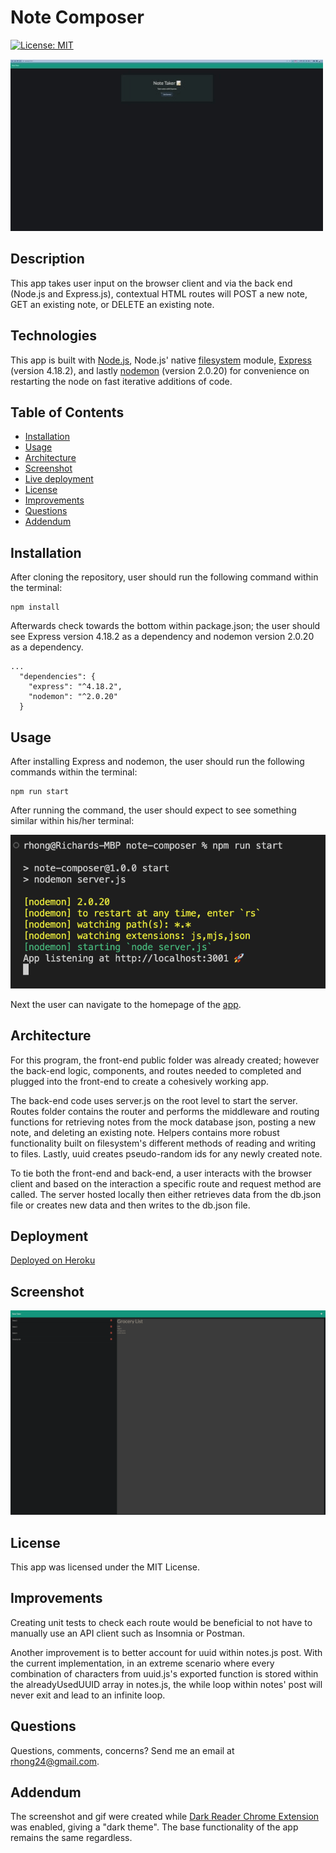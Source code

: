 # Note Composer

[![License: MIT](https://img.shields.io/badge/License-MIT-yellow.svg)](https://opensource.org/licenses/MIT)

![Note Composer Demo gif](./assets/images/demo.gif)


## Description
This app takes user input on the browser client and via the back end (Node.js and Express.js), contextual HTML routes will POST a new note, GET an existing note, or DELETE an existing note. 


## Technologies
This app is built with [Node.js](https://nodejs.org/en/), Node.js' native [filesystem](https://nodejs.org/api/fs.html) module, [Express](https://expressjs.com/) (version 4.18.2), and lastly [nodemon](https://www.npmjs.com/package/nodemon) (version 2.0.20) for convenience on restarting the node on fast iterative additions of code.


## Table of Contents
  - [Installation](#installation)
  - [Usage](#usage)
  - [Architecture](#architecture)
  - [Screenshot](#screenshot)
  - [Live deployment](#deployment)
  - [License](#license)
  - [Improvements](#improvements)
  - [Questions](#questions)
  - [Addendum](#addendum)


## Installation

After cloning the repository, user should run the following command within the terminal:
```
npm install
```
Afterwards check towards the bottom within package.json; the user should see Express version 4.18.2 as a dependency and nodemon version 2.0.20 as a dependency.

```
...
  "dependencies": {
    "express": "^4.18.2",
    "nodemon": "^2.0.20"
  }
```

## Usage
After installing Express and nodemon, the user should run the following commands within the terminal:
```
npm run start
```
After running the command, the user should expect to see something similar within his/her terminal:

![screenshot](./assets/images/installation.png)

Next the user can navigate to the homepage of the [app](#deployment).

## Architecture
For this program, the front-end public folder was already created; however the back-end logic, components, and routes needed to completed and plugged into the front-end to create a cohesively working app. 

The back-end code uses server.js on the root level to start the server. Routes folder contains the router and performs the middleware and routing functions for retrieving notes from the mock database json, posting a new note, and deleting an existing note. Helpers contains more robust functionality built on filesystem's different methods of reading and writing to files. Lastly, uuid creates pseudo-random ids for any newly created note.

To tie both the front-end and back-end, a user interacts with the browser client and based on the interaction a specific route and request method are called. The server hosted locally then either retrieves data from the db.json file or creates new data and then writes to the db.json file. 

## Deployment
[Deployed on Heroku](https://note-composer.herokuapp.com/notes)


## Screenshot
![screenshot](./assets/images/screenshot.png)


## License
This app was licensed under the MIT License.


## Improvements
Creating unit tests to check each route would be beneficial to not have to manually use an API client such as Insomnia or Postman. 

Another improvement is to better account for uuid within notes.js post. With the current implementation, in an extreme scenario where every combination of characters from uuid.js's exported function is stored within the alreadyUsedUUID array in notes.js, the while loop within notes' post will never exit and lead to an infinite loop.


## Questions
Questions, comments, concerns? Send me an email at rhong24@gmail.com.

## Addendum
The screenshot and gif were created while [Dark Reader Chrome Extension](https://chrome.google.com/webstore/detail/dark-reader/eimadpbcbfnmbkopoojfekhnkhdbieeh?hl=en-US) was enabled, giving a "dark theme". The base functionality of the app remains the same regardless.
